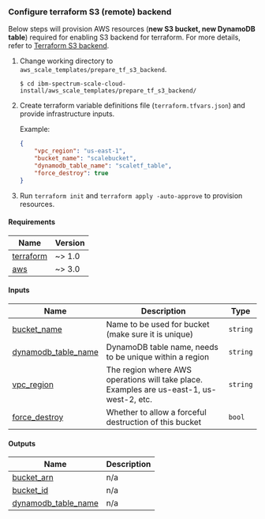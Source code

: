 ### Configure terraform S3 (remote) backend

Below steps will provision AWS resources (**new S3 bucket, new DynamoDB table**) required for enabling S3
backend for terraform. For more details, refer to [Terraform S3 backend](https://www.terraform.io/docs/language/settings/backends/s3.html).

1. Change working directory to `aws_scale_templates/prepare_tf_s3_backend`.

    ```
    $ cd ibm-spectrum-scale-cloud-install/aws_scale_templates/prepare_tf_s3_backend/
    ```
2. Create terraform variable definitions file (`terraform.tfvars.json`) and provide infrastructure inputs.

    Example:
    ```json
    {
        "vpc_region": "us-east-1",
        "bucket_name": "scalebucket",
        "dynamodb_table_name": "scaletf_table",
        "force_destroy": true
    }
    ```

3. Run `terraform init` and `terraform apply -auto-approve` to provision resources.

<!-- BEGIN_TF_DOCS -->
#### Requirements

| Name | Version |
|------|---------|
| <a name="requirement_terraform"></a> [terraform](#requirement_terraform) | ~> 1.0 |
| <a name="requirement_aws"></a> [aws](#requirement_aws) | ~> 3.0 |

#### Inputs

| Name | Description | Type |
|------|-------------|------|
| <a name="input_bucket_name"></a> [bucket_name](#input_bucket_name) | Name to be used for bucket (make sure it is unique) | `string` |
| <a name="input_dynamodb_table_name"></a> [dynamodb_table_name](#input_dynamodb_table_name) | DynamoDB table name, needs to be unique within a region | `string` |
| <a name="input_vpc_region"></a> [vpc_region](#input_vpc_region) | The region where AWS operations will take place. Examples are us-east-1, us-west-2, etc. | `string` |
| <a name="input_force_destroy"></a> [force_destroy](#input_force_destroy) | Whether to allow a forceful destruction of this bucket | `bool` |

#### Outputs

| Name | Description |
|------|-------------|
| <a name="output_bucket_arn"></a> [bucket_arn](#output_bucket_arn) | n/a |
| <a name="output_bucket_id"></a> [bucket_id](#output_bucket_id) | n/a |
| <a name="output_dynamodb_table_name"></a> [dynamodb_table_name](#output_dynamodb_table_name) | n/a |
<!-- END_TF_DOCS -->
